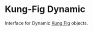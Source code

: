 
# Kung-Fig Dynamic

Interface for Dynamic [Kung Fig](https://github.com/cronvel/kung-fig) objects.

